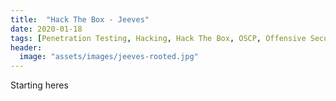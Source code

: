 ```yaml
---
title:  "Hack The Box - Jeeves"
date: 2020-01-18
tags: [Penetration Testing, Hacking, Hack The Box, OSCP, Offensive Security]
header: 
  image: "assets/images/jeeves-rooted.jpg"
---
```


Starting heres